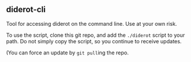 ## diderot-cli
Tool for accessing diderot on the command line. Use at your own risk.

To use the script, clone this git repo, and add the `./diderot` script to your path. Do not simply
copy the script, so you continue to receive updates.

(You can force an update by `git pull`ing the repo.
